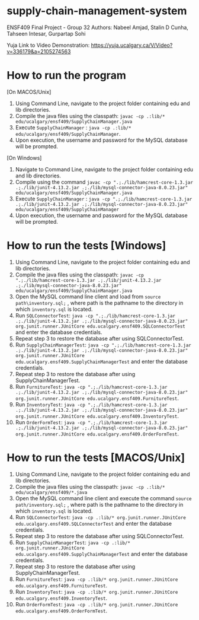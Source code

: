 # supply-chain-management-system
ENSF409 Final Project - Group 32
Authors: Nabeel Amjad, Stalin D Cunha, Tahseen Intesar, Gurpartap Sohi

Yuja Link to Video Demonstration: https://yuja.ucalgary.ca/V/Video?v=336179&a=2105274563

# How to run the program
[On MACOS/Unix]
1. Using Command Line, navigate to the project folder containing edu and lib directories.
2. Compile the java files using the classpath: `javac -cp .:lib/* edu/ucalgary/ensf409/SupplyChainManager.java`
3. Execute `SupplyChainManager` : `java -cp .:lib/* edu/ucalgary/ensf409/SupplyChainManager`.
4. Upon execution, the username and password for the MySQL database will be prompted.

[On Windows]
1. Navigate to Command Line, navigate to the project folder containing edu and lib directories.
2. Compile using the command `javac -cp ".;./lib/hamcrest-core-1.3.jar .;./lib/junit-4.13.2.jar .;./lib/mysql-connector-java-8.0.23.jar" edu/ucalgary/ensf409/SupplyChainManager.java`
3. Execute `SupplyChainManager` :  `java -cp ".;./lib/hamcrest-core-1.3.jar .;./lib/junit-4.13.2.jar .;./lib/mysql-connector-java-8.0.23.jar" edu/ucalgary/ensf409/SupplyChainManager`
4. Upon execution, the username and password for the MySQL database will be prompted.

# How to run the tests [Windows]
1. Using Command Line, navigate to the project folder containing edu and lib directories.
2. Compile the java files using the classpath: `javac -cp ".;./lib/hamcrest-core-1.3.jar .;./lib/junit-4.13.2.jar .;./lib/mysql-connector-java-8.0.23.jar" edu/ucalgary/ensf409/SupplyChainManager.java`
3. Open the MySQL command line client and load from `source path\inventory.sql;` ,
where path is the pathname to the directory in which `inventory.sql` is located.
4. Run `SQLConnectorTest`: `java -cp ".;./lib/hamcrest-core-1.3.jar .;./lib/junit-4.13.2.jar .;./lib/mysql-connector-java-8.0.23.jar" org.junit.runner.JUnitCore edu.ucalgary.ensf409.SQLConnectorTest` and enter the database credentials.
5. Repeat step 3 to restore the database after using SQLConnectorTest.
6. Run `SupplyChainManagerTest`: `java -cp ".;./lib/hamcrest-core-1.3.jar .;./lib/junit-4.13.2.jar .;./lib/mysql-connector-java-8.0.23.jar" org.junit.runner.JUnitCore edu.ucalgary.ensf409.SupplyChainManagerTest` and enter the database credentials.
7. Repeat step 3 to restore the database after using SupplyChainManagerTest.
8. Run `FurnitureTest`: `java -cp ".;./lib/hamcrest-core-1.3.jar .;./lib/junit-4.13.2.jar .;./lib/mysql-connector-java-8.0.23.jar" org.junit.runner.JUnitCore edu.ucalgary.ensf409.FurnitureTest`.
9. Run `InventoryTest`: `java -cp ".;./lib/hamcrest-core-1.3.jar .;./lib/junit-4.13.2.jar .;./lib/mysql-connector-java-8.0.23.jar" org.junit.runner.JUnitCore edu.ucalgary.ensf409.InventoryTest`.
10. Run `OrderFormTest`: `java -cp ".;./lib/hamcrest-core-1.3.jar .;./lib/junit-4.13.2.jar .;./lib/mysql-connector-java-8.0.23.jar" org.junit.runner.JUnitCore edu.ucalgary.ensf409.OrderFormTest`.

# How to run the tests [MACOS/Unix]
1. Using Command Line, navigate to the project folder containing edu and lib directories.
2. Compile the java files using the classpath: `javac -cp .:lib/* edu/ucalgary/ensf409/*.java`
3. Open the MySQL command line client and execute the command `source path/inventory.sql;` ,
where path is the pathname to the directory in which `inventory.sql` is located.
4. Run `SQLConnectorTest`: `java -cp .:lib/* org.junit.runner.JUnitCore edu.ucalgary.ensf409.SQLConnectorTest` and enter the database credentials.
5. Repeat step 3 to restore the database after using SQLConnectorTest.
6. Run `SupplyChainManagerTest`: `java -cp .:lib/* org.junit.runner.JUnitCore edu.ucalgary.ensf409.SupplyChainManagerTest` and enter the database credentials.
7. Repeat step 3 to restore the database after using SupplyChainManagerTest.
8. Run `FurnitureTest`: `java -cp .:lib/* org.junit.runner.JUnitCore edu.ucalgary.ensf409.FurnitureTest`.
9. Run `InventoryTest`: `java -cp .:lib/* org.junit.runner.JUnitCore edu.ucalgary.ensf409.InventoryTest`.
10. Run `OrderFormTest`: `java -cp .:lib/* org.junit.runner.JUnitCore edu.ucalgary.ensf409.OrderFormTest`.

